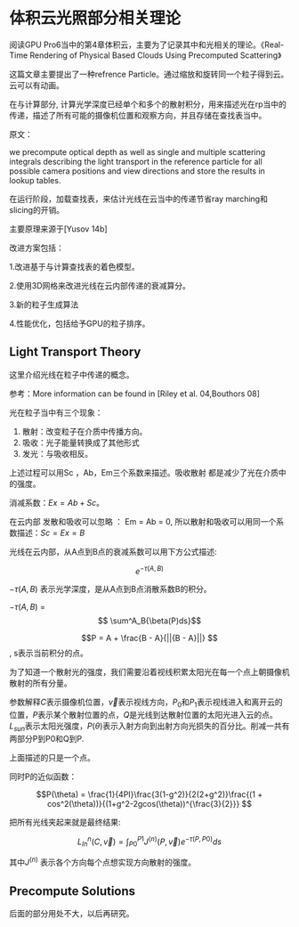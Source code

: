 # 体积云光照部分相关理论

阅读GPU Pro6当中的第4章体积云，主要为了记录其中和光相关的理论。《Real-Time Rendering  of Physical Based Clouds Using Precomputed Scattering》

这篇文章主要提出了一种refrence Particle。通过缩放和旋转同一个粒子得到云。云可以有动画。

在与计算部分, 计算光学深度已经单个和多个的散射积分，用来描述光在rp当中的传递，描述了所有可能的摄像机位置和观察方向，并且存储在查找表当中。

原文：

we precompute optical depth as well as single and multiple scattering integrals describing the light transport in the reference particle for all possible camera positions and
view directions and store the results in lookup tables. 

在运行阶段，加载查找表，来估计光线在云当中的传递节省ray marching和slicing的开销。

主要原理来源于[Yusov 14b] 

改进方案包括：

1.改进基于与计算查找表的着色模型。

2.使用3D网格来改进光线在云内部传递的衰减算分。

3.新的粒子生成算法

4.性能优化，包括给予GPU的粒子排序。

## Light Transport Theory

这里介绍光线在粒子中传递的概念。

参考：More information can be found in [Riley et al. 04,Bouthors 08] 

光在粒子当中有三个现象：

1. 散射：改变粒子在介质中传播方向。
2. 吸收：光子能量转换成了其他形式
3. 发光：与吸收相反。

上述过程可以用Sc ，Ab，Em三个系数来描述。吸收散射 都是减少了光在介质中的强度。

消减系数：$Ex = Ab + Sc$。

在云内部 发散和吸收可以忽略 ： Em = Ab = 0, 所以散射和吸收可以用同一个系数描述：$Sc  = Ex = B$

 光线在云内部，从A点到B点的衰减系数可以用下方公式描述:

$$ e^{-\tau(A,B)}$$

$-\tau(A,B)$ 表示光学深度，是从A点到B点消散系数B的积分。

$-\tau(A,B)$ = $$ \sum^A_B{\beta(P)ds}$$

$$P = A + \frac{B - A}{||{B - A}||} $$, s表示当前积分的点。

为了知道一个散射光的强度，我们需要沿着视线积累太阳光在每一个点上朝摄像机散射的所有分量。

参数解释$C$表示摄像机位置，$\vec v$表示视线方向，$P_0$和$P_1$表示视线进入和离开云的位置，$P$表示某个散射位置的点，$Q$是光线到达散射位置的太阳光进入云的点。$L_{sun}$表示太阳光强度，$P(\theta)$表示入射方向到出射方向光损失的百分比。削减一共有两部分P到P0和Q到P.

上面描述的只是一个点。

同时P的近似函数：

$$P(\theta) = \frac{1}{4PI}\frac{3(1-g^2)}{2(2+g^2)}\frac{(1 + cos^2(\theta))}{(1+g^2-2gcos(\theta))^{\frac{3}{2}}} $$

把所有光线夹起来就是最终结果:

$$L^n_{In}(C,\vec v)=\int_{P0}^{P1}J^{(n)}(P,\vec v)e^{-\tau(P,P0)}ds$$

其中$J^{(n)}$ 表示各个方向每个点想实现方向散射的强度。

## Precompute Solutions

后面的部分用处不大，以后再研究。






















